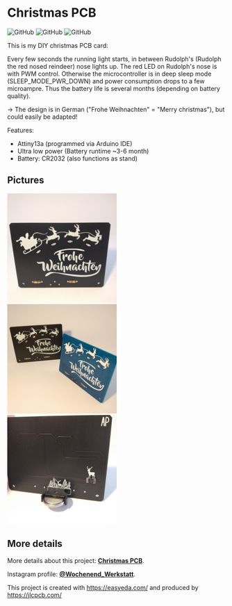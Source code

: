 # Christmas PCB
![GitHub](https://img.shields.io/badge/Cool%20gift-Yes-success?style=plastic)
![GitHub](https://img.shields.io/badge/Nerdfactor-100%25-blue?style=plastic)
![GitHub](https://img.shields.io/github/license/wochenend-werkstatt/Christmas_PCB?style=plastic)

This is my DIY christmas PCB card:

Every few seconds the running light starts, in between Rudolph's (Rudolph the red nosed reindeer) nose lights up. The red LED on Rudolph's nose is with PWM control. Otherwise the microcontroller is in deep sleep mode (SLEEP_MODE_PWR_DOWN) and power consumption drops to a few microampre. Thus the battery life is several months (depending on battery quality).

→ The design is in German ("Frohe Weihnachten" = "Merry christmas"), but could easily be adapted!

Features:
* Attiny13a (programmed via Arduino IDE)
* Ultra low power (Battery runtime ~3-6 month)
* Battery: CR2032 (also functions as stand)

## Pictures
<img src="/pictures/front_1.jpg" width=50% height=50%>
<img src="/pictures/front_2.jpg" width=50% height=50%>
<img src="/pictures/back_1.jpg" width=50% height=50%>

## More details
More details about this project: **[Christmas PCB](https://www.instagram.com/p/B6VbiX6IcKh/)**.

Instagram profile: **[@Wochenend_Werkstatt](https://www.instagram.com/wochenend_werkstatt/)**.

This project is created with https://easyeda.com/ and produced by https://jlcpcb.com/

